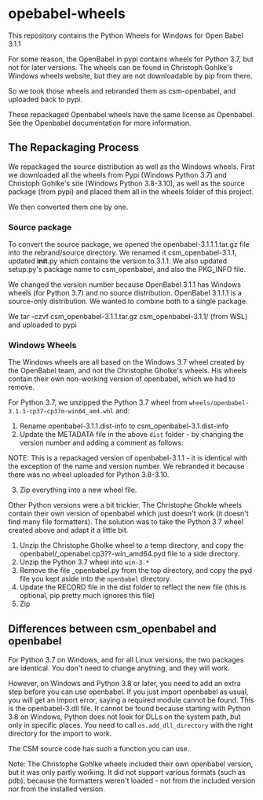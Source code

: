 # opebabel-wheels
This repository contains the Python Wheels for Windows for Open Babel 3.1.1

For some reason, the OpenBabel in pypi contains wheels for Python 3.7, but not for later versions. The wheels can be found in Christoph Gohlke's Windows wheels website, but they are not downloadable by pip from there.

So we took those wheels and rebranded them as csm-openbabel, and uploaded back to pypi.

These repackaged Openbabel wheels have the same license as Openbabel. See the Openbabel documentation for more information.

## The Repackaging Process

We repackaged the source distribution as well as the Windows wheels. First we downloaded all the wheels from Pypi (Windows Python 3.7) and Christoph Gohlke's site (Windows Python 3.8-3.10), as well as the source package (from pypi) and placed them all in the wheels folder of this project.

We then converted them one by one.

### Source package
To convert the source package, we opened the openbabel-3.1.1.1.tar.gz file into the rebrand/source directory. We renamed it csm_openbabel-3.1.1, updated __init__.py which contains the version to 3.1.1. We also updated setup.py's package name to csm_openbabel, and also the PKG_INFO file.

We changed the version number because OpenBabel 3.1.1 has Windows wheels (for Python 3.7) and no source distribution. OpenBabel 3.1.1.1 is a source-only distribution. We wanted to combine both to a single package.

We tar -czvf csm_openbabel-3.1.1.tar.gz csm_openbabel-3.1.1/ (from WSL) and uploaded to pypi

### Windows Wheels
The Windows wheels are all based on the Windows 3.7 wheel created by the OpenBabel team, and not the Christophe Gholke's wheels. His wheels contain their own non-working version of openbabel, which we had to remove.

For Python 3.7, we unzipped the Python 3.7 wheel from `wheels/openbabel-3.1.1-cp37-cp37m-win64_amd.whl` and:

1. Rename openbabel-3.1.1.dist-info to csm_openbabel-3.1.dist-info
2. Update the METADATA file in the above `dist` folder - by changing the version number and adding a comment as follows:

NOTE: This is a repackaged version of openbabel-3.1.1 - it is identical 
with the exception of the name and version number. We rebranded it because there was no wheel
uploaded for Python 3.8-3.10.

3. Zip everything into a new wheel file.

Other Python versions were a bit trickier. The Christophe Ghokle wheels contain their own version of openbabel which just doesn't work (it doesn't find many file formatters). The solution was to take the Python 3.7 wheel created above and adapt it a little bit.

1. Unzip the Christophe Gholke wheel to a temp directory, and copy the openbabel/_openabel.cp3??-win_amd64.pyd file to a side directory.
2. Unzip the Python 3.7 wheel into `win-3.*`
3. Remove the file _openbabel.py from the top directory, and copy the pyd file you kept aside into the `openbabel` directory.
4. Update the RECORD file in the dist folder to reflect the new file (this is optional, pip pretty much ignores this file)
5. Zip

## Differences between csm_openbabel and openbabel
For Python 3.7 on Windows, and for all Linux versions, the two packages are identical. You don't need to change anything, and they will work.

However, on Windows and Python 3.8 or later, you need to add an extra step before you can use openbabel. If you just import openbabel as usual, you will get an import error, saying a required module cannot be found. This is the openbabel-3.dll file. It cannot be found because starting with Python 3.8 on Windows, Python does not look for DLLs on the system path, but only in specific places. You need to call `os.add_dll_directory` with the right directory for the import to work.

The CSM source code has such a function you can use.

Note: The Christophe Gohlke wheels included their own openbabel version, but it was only partly working. It did not support various formats (such as pdb), because the formatters weren't loaded - not from the included version nor from the installed version.
